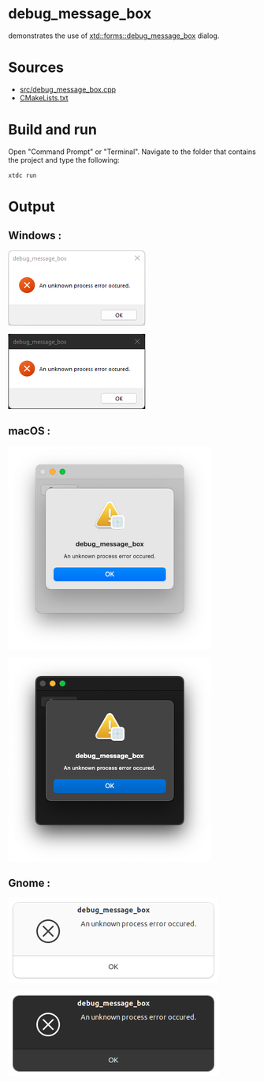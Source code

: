# debug_message_box

demonstrates the use of [xtd::forms::debug_message_box](https://gammasoft71.github.io/xtd/reference_guides/latest/classxtd_1_1forms_1_1debug__message__box.html) dialog.

# Sources

* [src/debug_message_box.cpp](src/debug_message_box.cpp)
* [CMakeLists.txt](CMakeLists.txt)

# Build and run

Open "Command Prompt" or "Terminal". Navigate to the folder that contains the project and type the following:

```shell
xtdc run
```

# Output

## Windows :

![Screenshot](../../../../docs/pictures/examples/debug_message_box_w.png)

![Screenshot](../../../../docs/pictures/examples/debug_message_box_wd.png)

## macOS :

![Screenshot](../../../../docs/pictures/examples/debug_message_box_m.png)

![Screenshot](../../../../docs/pictures/examples/debug_message_box_md.png)

## Gnome :

![Screenshot](../../../../docs/pictures/examples/debug_message_box_g.png)

![Screenshot](../../../../docs/pictures/examples/debug_message_box_gd.png)
